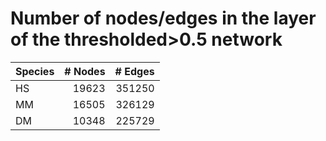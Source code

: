 # Number of nodes/edges in the layer of the thresholded>0.5 network

|  Species   |   # Nodes |   # Edges |
| :----------|----------:|----------:|
|  HS        |     19623 |    351250 |
|  MM        |     16505 |    326129 |
|  DM        |     10348 |    225729 |